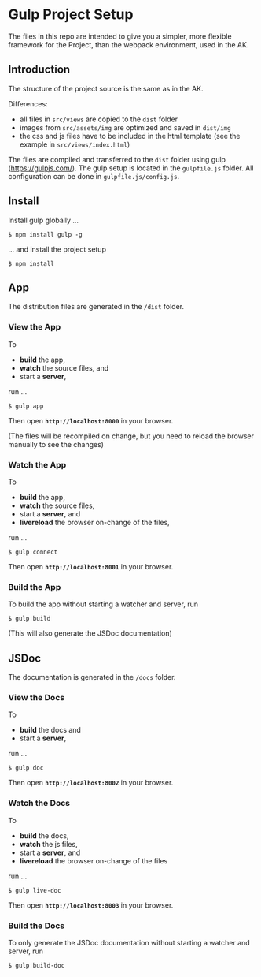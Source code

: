 # Gulp Project Setup

The files in this repo are intended to give you a simpler, more flexible framework for the Project, than the webpack environment, used in the AK.

## Introduction
The structure of the project source is the same as in the AK.

Differences:
- all files in `src/views` are copied to the `dist` folder
- images from `src/assets/img` are optimized and saved in `dist/img`
- the css and js files have to be included in the html template (see the example in `src/views/index.html`)

The files are compiled and transferred to the `dist` folder using gulp (https://gulpjs.com/). 
The gulp setup is located in the `gulpfile.js` folder. All configuration can be done in `gulpfile.js/config.js`.

## Install
Install gulp globally ...
```
$ npm install gulp -g
```
... and install the project setup
```
$ npm install
```

## App
The distribution files are generated in the `/dist` folder.

### View the App
To 
- **build** the app, 
- **watch** the source files, and  
- start a **server**, 

run ...
```
$ gulp app
```
Then open **`http://localhost:8000`** in your browser.

(The files will be recompiled on change, but you need to reload the browser manually to see the changes)

### Watch the App
To 
- **build** the app,
- **watch** the source files,  
- start a **server**, and
- **livereload** the browser on-change of the files,

run ...
```
$ gulp connect
```
Then open **`http://localhost:8001`** in your browser.

### Build the App
To build the app without starting a watcher and server, run
```
$ gulp build
``` 
(This will also generate the JSDoc documentation)

## JSDoc
The documentation is generated in the `/docs` folder.

### View the Docs
To 
- **build** the docs and 
- start a **server**, 

run ...
```
$ gulp doc
```
Then open **`http://localhost:8002`** in your browser.

### Watch the Docs
To 
- **build** the docs,
- **watch** the js files,  
- start a **server**, and
- **livereload** the browser on-change of the files

run ...
```
$ gulp live-doc
```
Then open **`http://localhost:8003`** in your browser.

### Build the Docs
To only generate the JSDoc documentation without starting a watcher and server, run
```
$ gulp build-doc
```